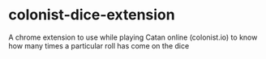 # colonist-dice-extension
A chrome extension to use while playing Catan online (colonist.io) to know how many times a particular roll has come on the dice
